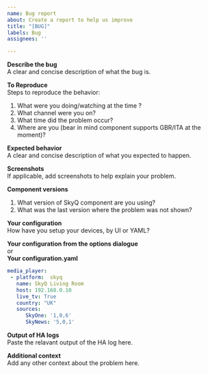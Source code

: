 ```yaml
---
name: Bug report
about: Create a report to help us improve
title: "[BUG]"
labels: Bug
assignees: ''

---
```


**Describe the bug**  
A clear and concise description of what the bug is.

**To Reproduce**  
Steps to reproduce the behavior:
1. What were you doing/watching at the time ?
2. What channel were you on?
3. What time did the problem occur?
4. Where are you (bear in mind component supports GBR/ITA at the moment)?

**Expected behavior**  
A clear and concise description of what you expected to happen.

**Screenshots**  
If applicable, add screenshots to help explain your problem.

**Component versions**  
1. What version of SkyQ component are you using?
2. What was the last version where the problem was not shown?

**Your configuration**  
How have you setup your devices, by UI or YAML?

**Your configuration from the options dialogue**  
or  
**Your configuration.yaml**  
```yaml
media_player:
 - platform:  skyq
   name: SkyQ Living Room
   host: 192.168.0.10
   live_tv: True
   country: "UK"
   sources:
      SkyOne: '1,0,6'
      SkyNews: '5,0,1'
````
**Output of HA logs**  
Paste the relavant output of the HA log here.

**Additional context**  
Add any other context about the problem here.
